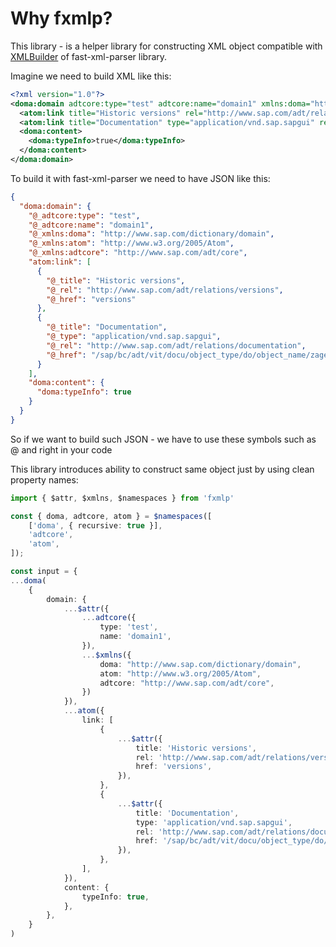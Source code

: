 # Why fxmlp?

This library - is a helper library for constructing XML object compatible with [XMLBuilder](https://github.com/NaturalIntelligence/fast-xml-parser/blob/HEAD/docs/v4/3.XMLBuilder.md) of fast-xml-parser library.

Imagine we need to build XML like this:

```xml
<?xml version="1.0"?>
<doma:domain adtcore:type="test" adtcore:name="domain1" xmlns:doma="http://www.sap.com/dictionary/domain" xmlns:atom="http://www.w3.org/2005/Atom" xmlns:adtcore="http://www.sap.com/adt/core">
  <atom:link title="Historic versions" rel="http://www.sap.com/adt/relations/versions" href="versions"></atom:link>
  <atom:link title="Documentation" type="application/vnd.sap.sapgui" rel="http://www.sap.com/adt/relations/documentation" href="/sap/bc/adt/vit/docu/object_type/do/object_name/zage_fixed_values"></atom:link>
  <doma:content>
    <doma:typeInfo>true</doma:typeInfo>
  </doma:content>
</doma:domain>
```

To build it with fast-xml-parser we need to have JSON like this:

```json
{
  "doma:domain": {
    "@_adtcore:type": "test",
    "@_adtcore:name": "domain1",
    "@_xmlns:doma": "http://www.sap.com/dictionary/domain",
    "@_xmlns:atom": "http://www.w3.org/2005/Atom",
    "@_xmlns:adtcore": "http://www.sap.com/adt/core",
    "atom:link": [
      {
        "@_title": "Historic versions",
        "@_rel": "http://www.sap.com/adt/relations/versions",
        "@_href": "versions"
      },
      {
        "@_title": "Documentation",
        "@_type": "application/vnd.sap.sapgui",
        "@_rel": "http://www.sap.com/adt/relations/documentation",
        "@_href": "/sap/bc/adt/vit/docu/object_type/do/object_name/zage_fixed_values"
      }
    ],
    "doma:content": {
      "doma:typeInfo": true
    }
  }
}
```

So if we want to build such JSON - we have to use these symbols such as @ and right in your code

This library introduces ability to construct same object just by using clean property names:

```ts
import { $attr, $xmlns, $namespaces } from 'fxmlp'

const { doma, adtcore, atom } = $namespaces([
    ['doma', { recursive: true }],
    'adtcore',
    'atom',
]);

const input = {
...doma(
    {
        domain: {
            ...$attr({
                ...adtcore({
                    type: 'test',
                    name: 'domain1',
                }),
                ...$xmlns({
                    doma: "http://www.sap.com/dictionary/domain",
                    atom: "http://www.w3.org/2005/Atom",
                    adtcore: "http://www.sap.com/adt/core",
                })
            }),
            ...atom({
                link: [
                    {
                        ...$attr({
                            title: 'Historic versions',
                            rel: 'http://www.sap.com/adt/relations/versions',
                            href: 'versions',
                        }),
                    },
                    {
                        ...$attr({
                            title: 'Documentation',
                            type: 'application/vnd.sap.sapgui',
                            rel: 'http://www.sap.com/adt/relations/documentation',
                            href: '/sap/bc/adt/vit/docu/object_type/do/object_name/zage_fixed_values',
                        }),
                    },
                ],
            }),
            content: {
                typeInfo: true,
            },
        },
    }
)
```
